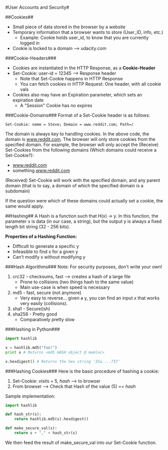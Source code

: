 #User Accounts and Security#

##Cookies##
+ Small piece of data stored in the browser by a website
+ Temporary information that a browser wants to store (User_ID, info, etc.)
    * Example: Cookie holds user_id, to know that you are currently logged in
+ Cookie is locked to a domain --> udacity.com 

###Cookie-Headers###
+ Cookies are instantiated in the HTTP Response, as a **Cookie-Header**
+ Set-Cookie: user-id = 12345 --> Response header
    * Note that Set-Cookie happens in HTTP Response
    * You can fetch cookies in HTTP Request: One header, with all cookie vals
+ Cookies also may have an Expiration parameter, which sets an expiration date
    * A "Session" Cookie has no expires

###Cookie-Domains###
Format of a Set-Cookie header is as follows:
```
Set-Cookie: name = Steve; Domain = www.reddit.com; Path=/
```

The domain is always key to handling cookies. In the above code, the domain is www.reddit.com. The browser will only store cookies from the specified domain. For example, the browser will only accept the (Receive) Set-Cookies from the following domains (Which domains could receive a Set-Cookie?):

+ www.reddit.com
+ something.www.reddit.com

(Received) Set-Cookie will work with the specified domain, and any parent domain (that is to say, a domain of which the specified domain is a subdomain)

If the question were which of these domains could actually set a cookie, the same would apply.

##Hashing##
A Hash is a function such that H(x) -> y. In this function, the parameter x is data (in our case, a string), but the output y is always a fixed length bit string (32 - 256 bits).

**Properties of a Hashing Function:**

+ Difficult to generate a specific y
+ Infeasible to find x for a given y
+ Can't modify x without modifying y

###Hash Algorithms###
Note: For security purposes, don't write your own!

1. crc32 - checksums, fast --> creates a hash of a large file
    + Prone to collisions (two things hash to the same value)
    + Main use-case is when speed is necessary
2. md5 - fast, secure (not anymore)
    + Very easy to reverse... given a y, you can find an input x that works very easily (collisions).
3. sha1 - Secure(ish)
4. sha256 - Pretty good 
    + Comparatively pretty slow

###Hashing in Python###
```python
import hashlib

x = hashlib.md5("foo!")
print x # Returns <md5 HASH object @ memloc>

x.hexdigest() # Returns the hex string '35a....737'
```

###Hashing Cookies###
Here is the basic procedure of hashing a cookie:

1. Set-Cookie: visits = 5, *hash* --> to browser 
2. From browser --> Check that Hash of the value (5) == *hash*

Sample implementation:

```python
import hashlib

def hash_str(s):
    return hashlib.md5(s).hexdigest()

def make_secure_val(s):
    return s + "," + hash_str(s)
```
We then feed the result of make_secure_val into our Set-Cookie function.
